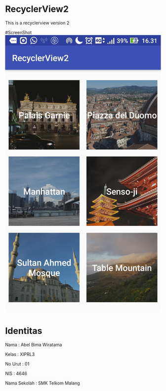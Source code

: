 # RecyclerView2
This is a recyclerview version 2

#ScreenShot
![Image SS1](https://github.com/Abelbimaw/RecyclerView2/blob/master/Screenshot_20161203-163145.jpg)

# Identitas
Nama          : Abel Bima Wiratama

Kelas         : XIPRL3

No Urut       : 01

NIS           : 4646

Nama Sekolah  : SMK Telkom Malang
